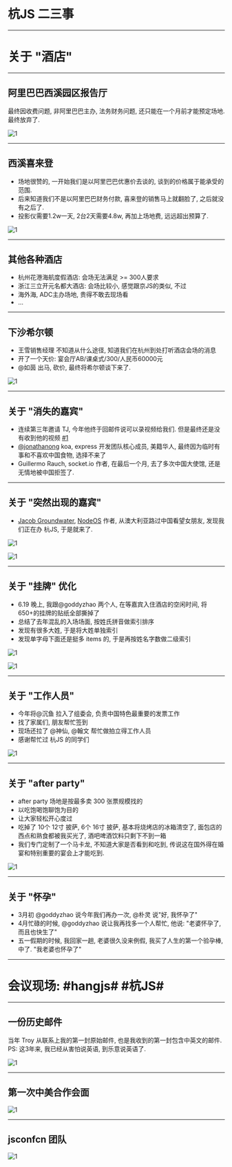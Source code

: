 # 杭JS 二三事

---

# 关于 "酒店"

---

## 阿里巴巴西溪园区报告厅

最终因收费问题, 非阿里巴巴主办, 法务财务问题, 还只能在一个月前才能预定场地. 最终放弃了.

![1](http://ww2.sinaimg.cn/large/6cfc7910jw1ehsf5t8yx7j20wx0be763.jpg)

---

## 西溪喜来登

* 场地很赞的, 一开始我们是以阿里巴巴优惠价去谈的, 谈到的价格属于能承受的范围.
* 后来知道我们不是以阿里巴巴财务付款, 喜来登的销售马上就翻脸了, 之后就没有之后了.
* 投影仪需要1.2w一天, 2台2天需要4.8w, 再加上场地费, 远远超出预算了.

![1](http://img.yaokaihui.com/86114220/7960680deb06391fb944e8a7372a3ed0.jpg)

---

## 其他各种酒店

* 杭州花港海航度假酒店: 会场无法满足 >= 300人要求
* 浙江三立开元名都大酒店: 会场比较小, 感觉跟京JS的类似, 不过
* 海外海, ADC主办场地, 贵得不敢去现场看
* ...

---

## 下沙希尔顿

* 王雪销售经理 不知道从什么途径, 知道我们在杭州到处打听酒店会场的消息
* 开了一个天价: 宴会厅AB/课桌式/300/人民币60000元
* @如茵 出马, 砍价, 最终将希尔顿谈下来了.

![1](http://ww3.sinaimg.cn/large/6cfc7910jw1ehsfnqwwbrj20ra0ixtcz.jpg)

---

## 关于 "消失的嘉宾"

* 连续第三年邀请 TJ, 今年他终于回邮件说可以录视频给我们. 但是最终还是没有收到他的视频 [#1](https://github.com/jsconfcn/hangjs/issues/1)
* [@jonathanong](https://github.com/jonathanong) koa, express 开发团队核心成员, 美籍华人, 最终因为临时有事和不喜欢中国食物, 选择不来了
* Guillermo Rauch, socket.io 作者, 在最后一个月, 去了多次中国大使馆, 还是无情地被中国拒签了.

---

## 关于 "突然出现的嘉宾"

* [Jacob Groundwater](https://github.com/groundwater), [NodeOS](http://node-os.com/) 作者, 从澳大利亚路过中国看望女朋友,
发现我们正在办 杭JS, 于是就来了.

![1](http://ww3.sinaimg.cn/large/6cfc7910jw1ehsg344wodj20gs033dg9.jpg)

![1](https://avatars0.githubusercontent.com/u/538488?s=300)

---

## 关于 "挂牌" 优化

* 6.19 晚上, 我跟@goddyzhao 两个人, 在等嘉宾入住酒店的空闲时间, 将650+的挂牌的贴纸全部撕掉了
* 总结了去年混乱的入场场面, 按姓氏拼音做索引排序
* 发现有很多大姓, 于是将大姓单独索引
* 发现单字母下面还是挺多 items 的, 于是再按姓名字数做二级索引

![1](http://ww4.sinaimg.cn/mw1024/61c56ebcjw1ehkfugn801j218g0xcn3r.jpg)

![1](http://ww4.sinaimg.cn/large/6cfc7910jw1ehsg4c5jjwj20go0m8419.jpg)

---

## 关于 "工作人员"

* 今年将@沉鱼 拉入了组委会, 负责中国特色最重要的发票工作
* 找了家属们, 朋友帮忙签到
* 现场还拉了 @神仙, @翰文 帮忙做拍立得工作人员
* 感谢帮忙过 杭JS 的同学们

![1](http://ww1.sinaimg.cn/mw1024/61b90cbejw1ehmvbbq3etj20xc18gtjb.jpg)

---

## 关于 "after party"

* after party 场地是按最多卖 300 张票规模找的
* 以吃饱喝饱聊饱为目的
* 让大家轻松开心度过
* 吃掉了 10个 12寸 披萨, 6个 16寸 披萨, 基本将烧烤店的冰箱清空了, 面包店的西点和熟食都被我买光了, 酒吧啤酒饮料只剩下不到一箱
* 我们专门定制了一个马卡龙, 不知道大家是否看到和吃到, 传说这在国外得在婚宴和特别重要的宴会上才能吃到.

![1](http://sfault-image.b0.upaiyun.com/ac/b5/acb5aec06bdf830d2163f5fca70c327e)

---

## 关于 "怀孕"

* 3月初 @goddyzhao 说今年我们再办一次, @朴灵 说"好, 我怀孕了"
* 4月忙碌的时候, @goddyzhao 说让我再找多一个人帮忙, 他说: "老婆怀孕了, 而且也快生了"
* 五一假期的时候, 我回家一趟, 老婆很久没来例假, 我买了人生的第一个验孕棒, 中了. "我老婆也怀孕了"

---

# 会议现场: #hangjs# #杭JS#

---

## 一份历史邮件

当年 Troy 从联系上我的第一封原始邮件, 也是我收到的第一封包含中英文的邮件. PS: 这3年来, 我已经从害怕说英语, 到乐意说英语了.

![1](http://ww2.sinaimg.cn/large/61c56ebcgw1ehrgoqodgqj20yf1cqnao.jpg)

---

## 第一次中美合作会面

![1](http://ww4.sinaimg.cn/large/6cfc7910jw1ehsejqslzsj20go0ch40n.jpg)

---

## jsconfcn 团队

![1](http://ww4.sinaimg.cn/large/6cfc7910jw1ehsekinkqjj20zp0qoq7a.jpg)
